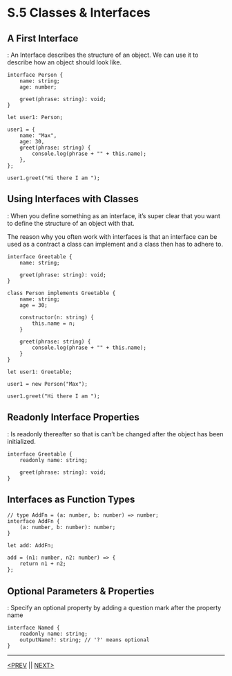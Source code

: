 # S.5 Classes & Interfaces

## A First Interface

: An Interface describes the structure of an object. We can use it to describe how an object should look like.

```tsx
interface Person {
	name: string;
	age: number;

	greet(phrase: string): void;
}

let user1: Person;

user1 = {
	name: "Max",
	age: 30,
	greet(phrase: string) {
		console.log(phrase + "" + this.name);
	},
};

user1.greet("Hi there I am ");
```

## Using Interfaces with Classes

: When you define something as an interface, it’s super clear that you want to define the structure of an object with that.

The reason why you often work with interfaces is that an interface can be used as a contract a class can implement and a class then has to adhere to.

```tsx
interface Greetable {
	name: string;

	greet(phrase: string): void;
}

class Person implements Greetable {
	name: string;
	age = 30;

	constructor(n: string) {
		this.name = n;
	}

	greet(phrase: string) {
		console.log(phrase + "" + this.name);
	}
}

let user1: Greetable;

user1 = new Person("Max");

user1.greet("Hi there I am ");
```

## Readonly Interface Properties

: Is readonly thereafter so that is can’t be changed after the object has been initialized.

```tsx
interface Greetable {
	readonly name: string;

	greet(phrase: string): void;
}
```

## Interfaces as Function Types

```tsx
// type AddFn = (a: number, b: number) => number;
interface AddFn {
	(a: number, b: number): number;
}

let add: AddFn;

add = (n1: number, n2: number) => {
	return n1 + n2;
};
```

## Optional Parameters & Properties

: Specify an optional property by adding a question mark after the property name

```tsx
interface Named {
	readonly name: string;
	outputName?: string; // '?' means optional
}
```

---

[<PREV](./230417.md) || [NEXT>](./230419.md)
